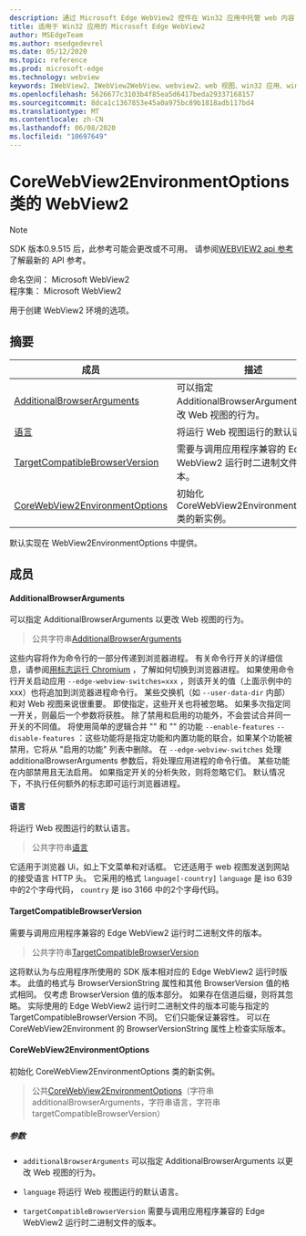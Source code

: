 ```yaml
---
description: 通过 Microsoft Edge WebView2 控件在 Win32 应用中托管 web 内容
title: 适用于 Win32 应用的 Microsoft Edge WebView2
author: MSEdgeTeam
ms.author: msedgedevrel
ms.date: 05/12/2020
ms.topic: reference
ms.prod: microsoft-edge
ms.technology: webview
keywords: IWebView2、IWebView2WebView、webview2、web 视图、win32 应用、win32、edge、ICoreWebView2、ICoreWebView2Controller、浏览器控件、边缘 html
ms.openlocfilehash: 5626677c3103b4f85ea5d6417beda29337168157
ms.sourcegitcommit: 8dca1c1367853e45a0a975bc89b1818adb117bd4
ms.translationtype: MT
ms.contentlocale: zh-CN
ms.lasthandoff: 06/08/2020
ms.locfileid: "10697649"
---
```

# CoreWebView2EnvironmentOptions 类的 WebView2 

> [!NOTE]
> SDK 版本0.9.515 后，此参考可能会更改或不可用。 请参阅[WEBVIEW2 api 参考](../../../webview2-api-reference.md)了解最新的 API 参考。

命名空间： Microsoft WebView2 \
程序集： Microsoft WebView2

用于创建 WebView2 环境的选项。

## 摘要

 成员                        | 描述
--------------------------------|---------------------------------------------
[AdditionalBrowserArguments](#additionalbrowserarguments) | 可以指定 AdditionalBrowserArguments 以更改 Web 视图的行为。
[语言](#language) | 将运行 Web 视图运行的默认语言。
[TargetCompatibleBrowserVersion](#targetcompatiblebrowserversion) | 需要与调用应用程序兼容的 Edge WebView2 运行时二进制文件的版本。
[CoreWebView2EnvironmentOptions](#corewebview2environmentoptions) | 初始化 CoreWebView2EnvironmentOptions 类的新实例。

默认实现在 WebView2EnvironmentOptions 中提供。

## 成员

#### AdditionalBrowserArguments 

可以指定 AdditionalBrowserArguments 以更改 Web 视图的行为。

> 公共字符串[AdditionalBrowserArguments](#additionalbrowserarguments)

这些内容将作为命令行的一部分传递到浏览器进程。 有关命令行开关的详细信息，请参阅[用标志运行 Chromium](https://aka.ms/RunChromiumWithFlags) ，了解如何切换到浏览器进程。 如果使用命令行开关启动应用 `--edge-webview-switches=xxx` ，则该开关的值（上面示例中的 xxx）也将追加到浏览器进程命令行。 某些交换机（如 `--user-data-dir` 内部）和对 Web 视图来说很重要。 即使指定，这些开关也将被忽略。 如果多次指定同一开关，则最后一个参数将获胜。 除了禁用和启用的功能外，不会尝试合并同一开关的不同值。 将使用简单的逻辑合并 "" 和 "" 的功能 `--enable-features` `--disable-features` ：这些功能将是指定功能和内置功能的联合，如果某个功能被禁用，它将从 "启用的功能" 列表中删除。 在 `--edge-webview-switches` 处理 additionalBrowserArguments 参数后，将处理应用进程的命令行值。 某些功能在内部禁用且无法启用。 如果指定开关的分析失败，则将忽略它们。 默认情况下，不执行任何额外的标志即可运行浏览器进程。

#### 语言 

将运行 Web 视图运行的默认语言。

> 公共字符串[语言](#language)

它适用于浏览器 Ui，如上下文菜单和对话框。 它还适用于 web 视图发送到网站的接受语言 HTTP 头。 它采用的格式 `language[-country]` `language` 是 iso 639 中的2个字母代码， `country` 是 iso 3166 中的2个字母代码。

#### TargetCompatibleBrowserVersion 

需要与调用应用程序兼容的 Edge WebView2 运行时二进制文件的版本。

> 公共字符串[TargetCompatibleBrowserVersion](#targetcompatiblebrowserversion)

这将默认为与应用程序所使用的 SDK 版本相对应的 Edge WebView2 运行时版本。 此值的格式与 BrowserVersionString 属性和其他 BrowserVersion 值的格式相同。 仅考虑 BrowserVersion 值的版本部分。 如果存在信道后缀，则将其忽略。 实际使用的 Edge WebView2 运行时二进制文件的版本可能与指定的 TargetCompatibleBrowserVersion 不同。 它们只能保证兼容性。 可以在 CoreWebView2Environment 的 BrowserVersionString 属性上检查实际版本。

#### CoreWebView2EnvironmentOptions 

初始化 CoreWebView2EnvironmentOptions 类的新实例。

> 公共[CoreWebView2EnvironmentOptions](#corewebview2environmentoptions)（字符串 additionalBrowserArguments，字符串语言，字符串 targetCompatibleBrowserVersion）

##### 参数
* `additionalBrowserArguments` 可以指定 AdditionalBrowserArguments 以更改 Web 视图的行为。 

* `language` 将运行 Web 视图运行的默认语言。 

* `targetCompatibleBrowserVersion` 需要与调用应用程序兼容的 Edge WebView2 运行时二进制文件的版本。


